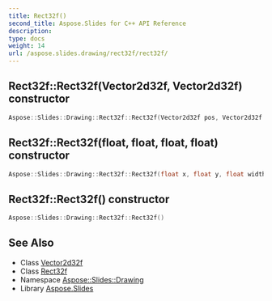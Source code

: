 ```yaml
---
title: Rect32f()
second_title: Aspose.Slides for C++ API Reference
description: 
type: docs
weight: 14
url: /aspose.slides.drawing/rect32f/rect32f/
---
```

## Rect32f::Rect32f(Vector2d32f, Vector2d32f) constructor




```cpp
Aspose::Slides::Drawing::Rect32f::Rect32f(Vector2d32f pos, Vector2d32f size)
```

## Rect32f::Rect32f(float, float, float, float) constructor




```cpp
Aspose::Slides::Drawing::Rect32f::Rect32f(float x, float y, float width, float height)
```

## Rect32f::Rect32f() constructor




```cpp
Aspose::Slides::Drawing::Rect32f::Rect32f()
```

## See Also

* Class [Vector2d32f](../../vector2d32f/)
* Class [Rect32f](../)
* Namespace [Aspose::Slides::Drawing](../../)
* Library [Aspose.Slides](../../../)